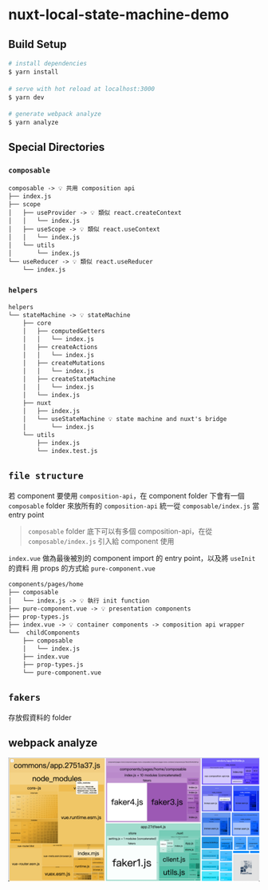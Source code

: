 # nuxt-local-state-machine-demo

## Build Setup

```bash
# install dependencies
$ yarn install

# serve with hot reload at localhost:3000
$ yarn dev

# generate webpack analyze
$ yarn analyze
```

## Special Directories


### `composable`
```
composable -> 💡 共用 composition api
├── index.js
├── scope
│   ├── useProvider -> 💡 類似 react.createContext
│   │   └── index.js
│   ├── useScope -> 💡 類似 react.useContext
│   │   └── index.js
│   └── utils
│       └── index.js
└── useReducer -> 💡 類似 react.useReducer
    └── index.js

```
### `helpers`
```
helpers
└── stateMachine -> 💡 stateMachine
    ├── core
    │   ├── computedGetters
    │   │   └── index.js
    │   ├── createActions
    │   │   └── index.js
    │   ├── createMutations
    │   │   └── index.js
    │   ├── createStateMachine
    │   │   └── index.js
    │   └── index.js
    ├── nuxt
    │   ├── index.js
    │   └── useStateMachine 💡 state machine and nuxt's bridge
    │       └── index.js
    └── utils
        ├── index.js
        └── index.test.js
```

## `file structure`
若 component 要使用 `composition-api`，在 component folder 下會有一個 `composable` folder 來放所有的 `composition-api` 
統一從 `composable/index.js` 當 entry point

> `composable` folder 底下可以有多個 composition-api，在從`composable/index.js` 引入給 component 使用

`index.vue` 做為最後被別的 component import 的 entry point，以及將 `useInit` 的資料 用 props 的方式給 `pure-component.vue`


```
components/pages/home
├── composable
│   └── index.js -> 💡 執行 init function
├── pure-component.vue -> 💡 presentation components
├── prop-types.js
├── index.vue -> 💡 container components -> composition api wrapper
└──  childComponents
    ├── composable
    │   └── index.js
    ├── index.vue
    ├── prop-types.js
    └── pure-component.vue

```

## `fakers`
存放假資料的 folder
## webpack analyze
![webpack analyze](./md/webpack-analyze.png)